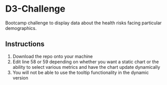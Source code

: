 # D3-Challenge
Bootcamp challenge to display data about the health risks facing particular demographics.

## Instructions
1. Download the repo onto your machine
2. Edit line 58 or 59 depending on whether you want a static chart or the ability to select various metrics and have the chart update dynamically
3. You will not be able to use the tooltip functionality in the dynamic version
